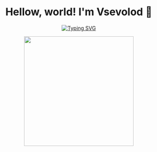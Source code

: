 <div id="header" align="center">
  <h1>Hellow, world! I'm Vsevolod 👋</h1>
  
  <a href="https://git.io/typing-svg"><img src="https://readme-typing-svg.herokuapp.com?font=Roboto&weight=500&pause=1000&color=E7EDF2&center=true&vCenter=true&random=false&width=435&lines=GIS+student%2C+Dude+programmer+from+Russia" alt="Typing SVG" /></a>
  
  <img src="https://github.com/beluga684/beluga684/blob/main/aad41d75a61cbb534d5f5ed60c1e4bca.gif" width="300"/>
</div>
